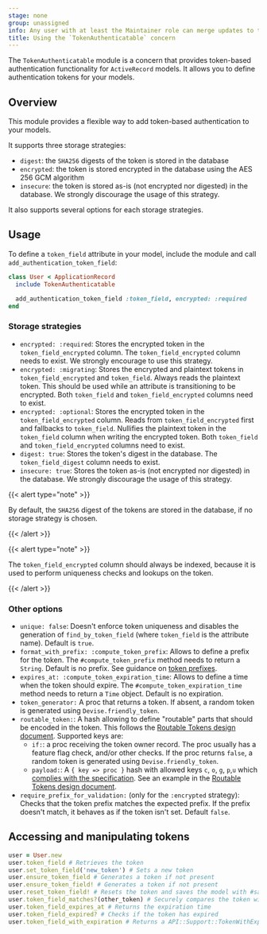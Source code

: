 ```yaml
---
stage: none
group: unassigned
info: Any user with at least the Maintainer role can merge updates to this content. For details, see https://docs.gitlab.com/development/development_processes/#development-guidelines-review.
title: Using the `TokenAuthenticatable` concern
---
```


The `TokenAuthenticatable` module is a concern that provides token-based authentication functionality for `ActiveRecord` models.
It allows you to define authentication tokens for your models.

## Overview

This module provides a flexible way to add token-based authentication to your models.

It supports three storage strategies:

- `digest`: the `SHA256` digests of the token is stored in the database
- `encrypted`: the token is stored encrypted in the database using the AES 256 GCM algorithm
- `insecure`: the token is stored as-is (not encrypted nor digested) in the database. We strongly discourage the usage of this strategy.

It also supports several options for each storage strategies.

## Usage

To define a `token_field` attribute in your model, include the module and call `add_authentication_token_field`:

```ruby
class User < ApplicationRecord
  include TokenAuthenticatable

  add_authentication_token_field :token_field, encrypted: :required
end
```

### Storage strategies

- `encrypted: :required`: Stores the encrypted token in the `token_field_encrypted` column.
  The `token_field_encrypted` column needs to exist. We strongly encourage to use this strategy.
- `encrypted: :migrating`: Stores the encrypted and plaintext tokens in `token_field_encrypted` and `token_field`.
  Always reads the plaintext token. This should be used while an attribute is transitioning to be encrypted.
  Both `token_field` and `token_field_encrypted` columns need to exist.
- `encrypted: :optional`: Stores the encrypted token in the `token_field_encrypted` column.
  Reads from `token_field_encrypted` first and fallbacks to `token_field`.
  Nullifies the plaintext token in the `token_field` column when writing the encrypted token.
  Both `token_field` and `token_field_encrypted` columns need to exist.
- `digest: true`: Stores the token's digest in the database.
  The `token_field_digest` column needs to exist.
- `insecure: true`: Stores the token as-is (not encrypted nor digested) in the database. We strongly discourage the usage of this strategy.

{{< alert type="note" >}}

By default, the `SHA256` digest of the tokens are stored in the database, if no storage strategy is chosen.

{{< /alert >}}

{{< alert type="note" >}}

The `token_field_encrypted` column should always be indexed, because it is used to perform uniqueness checks and lookups on the token.

{{< /alert >}}

### Other options

- `unique: false`: Doesn't enforce token uniqueness and disables the generation of `find_by_token_field` (where `token_field` is the attribute name). Default is `true`.
- `format_with_prefix: :compute_token_prefix`: Allows to define a prefix for the token. The `#compute_token_prefix` method needs to return a `String`. Default is no prefix.
  See guidance on [token prefixes](secure_coding_guidelines.md#token-prefixes).
- `expires_at: :compute_token_expiration_time`: Allows to define a time when the token should expire.
  The `#compute_token_expiration_time` method needs to return a `Time` object. Default is no expiration.
- `token_generator:` A proc that returns a token. If absent, a random token is generated using `Devise.friendly_token`.
- `routable_token:`: A hash allowing to define "routable" parts that should be encoded in the token.
  This follows the [Routable Tokens design document](https://handbook.gitlab.com/handbook/engineering/architecture/design-documents/cells/routable_tokens/#proposal).
  Supported keys are:
  - `if:`: a proc receiving the token owner record. The proc usually has a feature flag check, and/or other checks.
    If the proc returns `false`, a random token is generated using `Devise.friendly_token`.
  - `payload:`: A `{ key => proc }` hash with allowed keys `c`, `o`, `g`, `p`,`u` which
    [complies with the specification](https://handbook.gitlab.com/handbook/engineering/architecture/design-documents/cells/routable_tokens/#meaning-of-fields).
    See an example in the [Routable Tokens design document](https://handbook.gitlab.com/handbook/engineering/architecture/design-documents/cells/routable_tokens/#integration-into-token-authenticatable).
- `require_prefix_for_validation:` (only for the `:encrypted` strategy): Checks that the token prefix matches the expected prefix. If the prefix doesn't match, it behaves as if the token isn't set. Default `false`.

## Accessing and manipulating tokens

```ruby
user = User.new
user.token_field # Retrieves the token
user.set_token_field('new_token') # Sets a new token
user.ensure_token_field # Generates a token if not present
user.ensure_token_field! # Generates a token if not present
user.reset_token_field! # Resets the token and saves the model with #save!
user.token_field_matches?(other_token) # Securely compares the token with another
user.token_field_expires_at # Returns the expiration time
user.token_field_expired? # Checks if the token has expired
user.token_field_with_expiration # Returns a API::Support::TokenWithExpiration object, useful for API response
```
